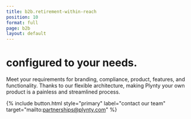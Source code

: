 ```yaml
---
title: b2b.retirement-within-reach
position: 10
format: full
page: b2b
layout: default
---
```


# configured to your needs.

Meet your requirements for branding, compliance, product, features, and functionality. Thanks to our flexible architecture, making Plynty your own product is a painless and streamlined process.

<!--{% include app-stores.html
  ioslink="https://plynty.com/ios-app"
  androidlink="https://plynty.com/android-app"
%}-->
{% include button.html style="primary" label="contact our team" target="mailto:partnerships@plynty.com" %}